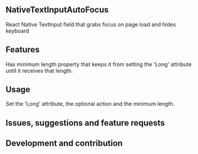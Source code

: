 ## NativeTextInputAutoFocus
React Native TextInput field that grabs focus on page load and hides keyboard

## Features
Has minimum length property that keeps it from setting the 'Long' attribute until it receives that length.

## Usage
Set the 'Long' attribute, the optional action and the minimum length.

## Issues, suggestions and feature requests

## Development and contribution
